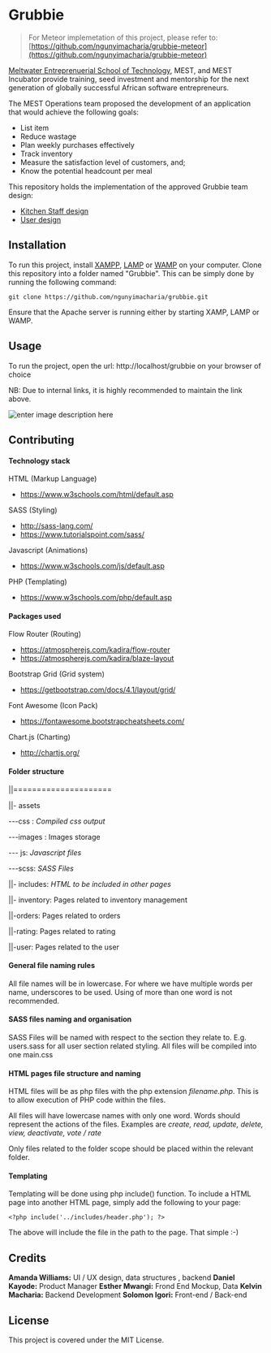 
# Grubbie

> For Meteor implemetation of this project, please refer to: [https://github.com/ngunyimacharia/grubbie-meteor](https://github.com/ngunyimacharia/grubbie-meteor)

[Meltwater Entreprenuerial School of Technology](meltwater.org), MEST, and MEST Incubator provide training, seed investment and mentorship for the next generation of globally successful African software entrepreneurs.

The MEST Operations team proposed the development of an application that would achieve the following goals:

 - List item
 - Reduce wastage
 - Plan weekly purchases effectively
 - Track inventory
 - Measure the satisfaction level of customers, and;
 - Know the potential headcount per meal

This repository holds the implementation of the approved Grubbie team design:

 - [Kitchen Staff design](https://www.figma.com/file/FhCmZJbatPQ1s3qLjDwXfsqL/Kitchen?node-id=0:1)
 - [User design](https://www.figma.com/file/HmYfs4SgIDvfwtuVjnqRx2FS/Grubbie?node-id=0:1)

## Installation

To run this project, install [XAMPP](https://www.apachefriends.org/index.html), [LAMP](https://howtoubuntu.org/how-to-install-lamp-on-ubuntu) or [WAMP](http://www.wampserver.com/en/) on your computer. Clone this repository into a folder named "Grubbie". This can be simply done by running the following command:

    git clone https://github.com/ngunyimacharia/grubbie.git

Ensure that the Apache server is running either by starting XAMP, LAMP or WAMP.

## Usage
To run the project, open the url: http://localhost/grubbie on your browser of choice

NB: Due to internal links, it is highly recommended to maintain the link above.

![enter image description here](https://lh3.googleusercontent.com/0Ino7XGbRMAXAGqKKGoTul2wF9csyVxRLz-2ShQk857dMu61AJkfbgSdAgOM5QSRGd2fU_rOFPDx "Grubbie Landing Page")

## Contributing

#### Technology stack
HTML (Markup Language)
- https://www.w3schools.com/html/default.asp

SASS (Styling)
 - http://sass-lang.com/
 - https://www.tutorialspoint.com/sass/

Javascript (Animations)
- https://www.w3schools.com/js/default.asp

PHP (Templating)
- https://www.w3schools.com/php/default.asp


#### Packages used

Flow Router (Routing)
- https://atmospherejs.com/kadira/flow-router
- https://atmospherejs.com/kadira/blaze-layout

Bootstrap Grid (Grid system)
- https://getbootstrap.com/docs/4.1/layout/grid/

Font Awesome (Icon Pack)
- https://fontawesome.bootstrapcheatsheets.com/

Chart.js (Charting)
- http://chartjs.org/



#### Folder structure
||=====================

||- assets

---css : *Compiled css output*

---images :  Images storage

--- js: *Javascript files*

---scss: *SASS Files*

||- includes: *HTML to be included in other pages*

||- inventory: Pages related to inventory management

||-orders: Pages related to orders

||-rating: Pages related to rating

||-user: Pages related to the user

#### General file naming rules
All file names will be in lowercase. For where we have multiple words per name, underscores to be used. Using of more than one word is not recommended.

#### SASS files naming and organisation

SASS Files will be named with respect to the section they relate to. E.g. users.sass for all user section related styling. All files will be compiled into one main.css

#### HTML pages file structure and naming
HTML files will be as php files with the php extension *filename.php*. This is to allow execution of PHP code within the files.

All files will have lowercase names with only one word. Words should represent the actions of the files. Examples are *create, read, update, delete, view, deactivate, vote / rate*

Only files related to the folder scope should be placed within the relevant folder.

#### Templating

Templating will be done using php include() function. To include a HTML page into another HTML page, simply add the following to your page:

    <?php include('../includes/header.php'); ?>

The above will include the file in the path to the page.
That simple :-)

## Credits



**Amanda Williams:** UI / UX design, data structures , backend
**Daniel Kayode:** Product Manager
**Esther Mwangi:** Frond End Mockup, Data
**Kelvin Macharia:** Backend Development
**Solomon Igori:** Front-end / Back-end

## License

This project is covered under the MIT License.
